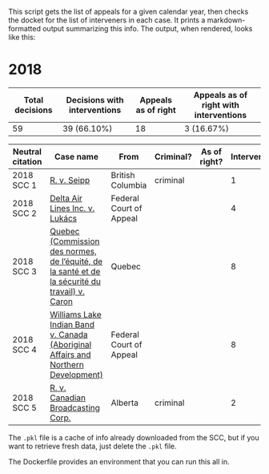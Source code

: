 This script gets the list of appeals for a given calendar year, then
checks the docket for the list of interveners in each case. It prints
a markdown-formatted output summarizing this info. The output, when
rendered, looks like this:

# 2018
|Total decisions|Decisions with interventions|Appeals as of right|Appeals as of right with interventions|
|---------------|----------------------------|-------------------|--------------------------------------|
| 59 | 39 (66.10%) | 18 | 3 (16.67%) |

|Neutral citation|Case name|From|Criminal?|As of right?|Interveners|Dockets|
|----------------|---------|----|---------|------------|-----------|-------|
| 2018 SCC 1 | [R. v. Seipp](https://scc-csc.lexum.com/scc-csc/scc-csc/en/item/16957/index.do) | British Columbia | criminal |  | 1 |  [[1]](https://www.scc-csc.ca/case-dossier/info/parties-eng.aspx?cas=37513) |
| 2018 SCC 2 | [Delta Air Lines Inc. v. Lukács](https://scc-csc.lexum.com/scc-csc/scc-csc/en/item/16958/index.do) | Federal Court of Appeal |  |  | 4 |  [[1]](https://www.scc-csc.ca/case-dossier/info/parties-eng.aspx?cas=37276) |
| 2018 SCC 3 | [Quebec (Commission des normes, de l’équité, de la santé et de la sécurité du travail) v. Caron](https://scc-csc.lexum.com/scc-csc/scc-csc/en/item/16959/index.do) | Quebec |  |  | 8 |  [[1]](https://www.scc-csc.ca/case-dossier/info/parties-eng.aspx?cas=36605) |
| 2018 SCC 4 | [Williams Lake Indian Band v. Canada (Aboriginal Affairs and Northern Development)](https://scc-csc.lexum.com/scc-csc/scc-csc/en/item/16969/index.do) | Federal Court of Appeal |  |  | 8 |  [[1]](https://www.scc-csc.ca/case-dossier/info/parties-eng.aspx?cas=36983) |
| 2018 SCC 5 | [R. v. Canadian Broadcasting Corp.](https://scc-csc.lexum.com/scc-csc/scc-csc/en/item/16981/index.do) | Alberta | criminal |  | 2 |  [[1]](https://www.scc-csc.ca/case-dossier/info/parties-eng.aspx?cas=37360) |

The `.pkl` file is a cache of info already downloaded from the SCC,
but if you want to retrieve fresh data, just delete the `.pkl` file.

The Dockerfile provides an environment that you can run this all in.
